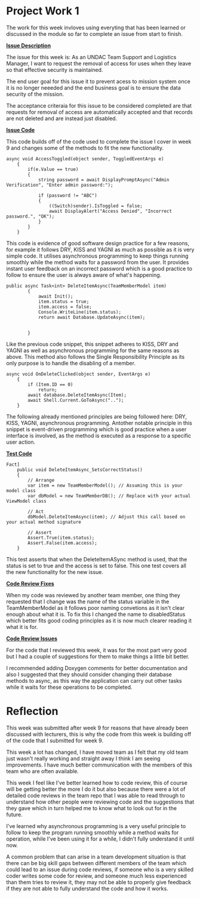 # Project Work 1

The work for this week invloves using everyting that has been learned or discussed in the module so far to complete an issue from start to finish.

**<ins>Issue Description<ins>**

The issue for this week is: As an UNDAC Team Support and Logistics Manager, I want to request the removal of access for uses when they leave so that effective security is maintained.

The end user goal for this issue it to prevent acess to mission system once it is no longer neeeded and the end business goal is to ensure the data security of the mission.

The acceptance criteraia for this issue to be considered completed are that requests for removal of access are automatically accepted and that records are not deleted and are instead just disabled.

**<ins>Issue Code<ins>**

This code builds off of the code used to complete the issue I cover in week 9 and changes some of the methods to fit the new functionality.

```
async void AccessToggled(object sender, ToggledEventArgs e)
    {
        if(e.Value == true)
        {
            string password = await DisplayPromptAsync("Admin Verification", "Enter admin password:");

            if (password != "ABC")
            {
                ((Switch)sender).IsToggled = false;
                await DisplayAlert("Access Denied", "Incorrect password.", "OK");
            }
        }
    }
```

This code is evidence of good software design practice for a few reasons, for example it follows DRY, KISS and YAGNI as much as possible as it is very simple code.  It utilises asynchronous programming to keep things running smoothly while the method waits for a password from the user.  It provides instant user feedback on an incorrect password which is a good practice to follow to ensure the user is always aware of what's happening.

```
public async Task<int> DeleteItemAsync(TeamMemberModel item)
        {
            await Init();
            item.status = true;
            item.access = false;
            Console.WriteLine(item.status);
            return await Database.UpdateAsync(item);


        }
```

Like the previous code snippet, this snippet adheres to KISS, DRY and YAGNI as well as asynchronous programming for the same reasons as above.  This method also follows the Single Responsibility Principle as its only purpose is to handle the disabling of a member.

```
async void OnDeleteClicked(object sender, EventArgs e)
    {
        if (Item.ID == 0)
            return;
        await database.DeleteItemAsync(Item);
        await Shell.Current.GoToAsync("..");
    }
```

The following already mentioned principles are being followed here: DRY, KISS, YAGNI, asynchronous programming.  Antother notable principle in this snippet is event-driven programming which is good practice when a user interface is involved, as the method is executed as a response to a specific user action.

**<ins>Test Code<ins>**

```
Fact]
    public void DeleteItemAsync_SetsCorrectStatus()
    {
        // Arrange
        var item = new TeamMemberModel(); // Assuming this is your model class
        var dbModel = new TeamMemberDB(); // Replace with your actual ViewModel class

        // Act
        dbModel.DeleteItemAsync(item); // Adjust this call based on your actual method signature

        // Assert
        Assert.True(item.status);
        Assert.False(item.access);
    }
```

This test asserts that when the DeleteItemASync method is used, that the status is set to true and the access is set to false.  This one test covers all the new functionality for the new issue.

**<ins>Code Review Fixes<ins>**

When my code was reviewed by another team member, one thing they requested that I change was the name of the status variable in the TeamMemberModel as it follows poor naming convetions as it isn't clear enough about what it is.  To fix this I changed the name to disabledStatus which better fits good coding principles as it is now much clearer reading it what it is for.

**<ins>Code Review Issues<ins>**

For the code that I reviewed this week, it was for the most part very good but I had a couple of suggestions for them to make things a little bit better.

I recommended adding Doxygen comments for better documentation and also I suggested that they should consider changing their database methods to async, as this way the application can carry out other tasks while it waits for these operations to be completed.

# Reflection

This week was submitted after week 9 for reasons that have already been discussed with lecturers, this is why the code from this week is building off of the code that I submitted for week 9.

This week a lot has changed, I have moved team as I felt that my old team just wasn't really working and straight away I think I am seeing improvements.  I have much better communication with the members of this team who are often available.

This week I feel like I've better learned how to code review, this of course will be getting better the more I do it but also because there were a lot of detailed code reviews in the team repo that I was able to read through to understand how other people were reviewing code and the suggestions that they gave which in turn helped me to know what to look out for in the future.

I've learned why asynchronous programming is a very useful principle to follow to keep the program running smoothly while a method waits for operation, while I've been using it for a while, I didn't fully understand it until now.

A common problem that can arise in a team development situation is that there can be big skill gaps between different members of the team which could lead to an issue during code reviews, if someone who is a very skilled coder writes some code for review, and someone much less experienced than them tries to review it, they may not be able to properly give feedback if they are not able to fully understand the code and how it works.
